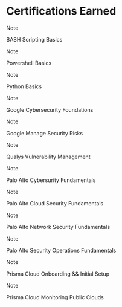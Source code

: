 # Certifications Earned

>[!NOTE]
>BASH Scripting Basics

>[!NOTE]
>Powershell Basics

>[!NOTE]
>Python Basics

>[!NOTE]
>Google Cybersecurity Foundations

>[!NOTE]
>Google Manage Security Risks

>[!NOTE]
>Qualys Vulnerability Management

>[!NOTE]
>Palo Alto Cybersurity Fundamentals

>[!NOTE]
>Palo Alto Cloud Security Fundamentals

>[!NOTE]
>Palo Alto Network Security Fundamentals

>[!NOTE]
>Palo Alto Security Operations Fundamentals

>[!NOTE]
>Prisma Cloud Onboarding && Initial Setup

>[!NOTE]
>Prisma Cloud Monitoring Public Clouds

